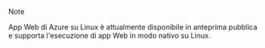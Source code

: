 > [!NOTE]
> App Web di Azure su Linux è attualmente disponibile in anteprima pubblica e supporta l'esecuzione di app Web in modo nativo su Linux.
>


